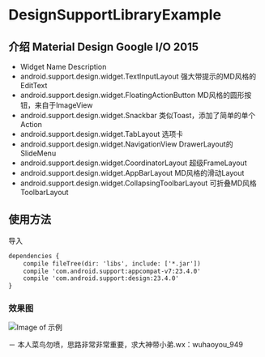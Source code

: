 # DesignSupportLibraryExample

## 介绍 Material Design Google I/O 2015 

* Widget Name	Description
* android.support.design.widget.TextInputLayout	强大带提示的MD风格的EditText
* android.support.design.widget.FloatingActionButton	MD风格的圆形按钮，来自于ImageView
* android.support.design.widget.Snackbar	类似Toast，添加了简单的单个Action
* android.support.design.widget.TabLayout	选项卡
* android.support.design.widget.NavigationView	DrawerLayout的SlideMenu
* android.support.design.widget.CoordinatorLayout	超级FrameLayout
* android.support.design.widget.AppBarLayout	MD风格的滑动Layout
* android.support.design.widget.CollapsingToolbarLayout	可折叠MD风格ToolbarLayout

## 使用方法

导入
```xml
dependencies {
    compile fileTree(dir: 'libs', include: ['*.jar'])
    compile 'com.android.support:appcompat-v7:23.4.0'
    compile 'com.android.support:design:23.4.0'
}
```



### 效果图  
![Image of 示例](https://raw.githubusercontent.com/why168/DesignSupporLlibraryExample/master/Untitled.gif)







－ 本人菜鸟勿喷，思路非常非常重要，求大神带小弟.wx：wuhaoyou_949

